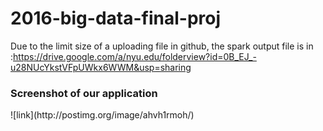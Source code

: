 # 2016-big-data-final-proj
Due to the limit size of a uploading file in github, the spark output file is in :https://drive.google.com/a/nyu.edu/folderview?id=0B_EJ_-u28NUcYkstVFpUWkx6WWM&usp=sharing

<h3>Screenshot of our application</h3>
![link](http://postimg.org/image/ahvh1rmoh/)
